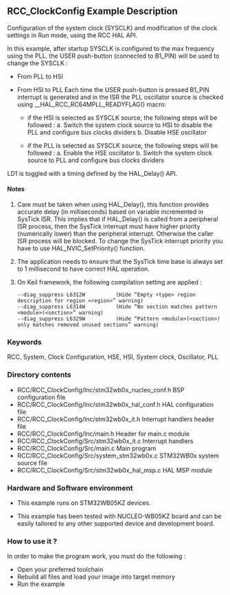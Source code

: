 ## <b>RCC_ClockConfig Example Description</b>

Configuration of the system clock (SYSCLK) and modification of the clock settings in Run mode, using the RCC HAL API.

In this example, after startup SYSCLK is configured to the max frequency using the PLL.
the USER push-button (connected to B1_PIN) will be used to change the SYSCLK :

- From PLL to HSI
- From HSI to PLL
Each time the USER push-button is pressed B1_PIN interrupt is generated and in the ISR the PLL oscillator source is checked using __HAL_RCC_RC64MPLL_READYFLAG() macro:

  - if the HSI is selected as SYSCLK source, the following steps will be followed :
      a. Switch the system clock source to HSI to disable the PLL and configure bus clocks dividers
      b. Disable HSE oscillator

  - if the PLL is selected as SYSCLK source, the following steps will be followed :
      a. Enable the HSE oscillator
      b. Switch the system clock source to PLL and configure bus clocks dividers


LD1 is toggled with a timing defined by the HAL_Delay() API.

#### <b>Notes</b>

 1. Care must be taken when using HAL_Delay(), this function provides accurate delay (in milliseconds)
    based on variable incremented in SysTick ISR. This implies that if HAL_Delay() is called from
    a peripheral ISR process, then the SysTick interrupt must have higher priority (numerically lower)
    than the peripheral interrupt. Otherwise the caller ISR process will be blocked.
    To change the SysTick interrupt priority you have to use HAL_NVIC_SetPriority() function.

 2. The application needs to ensure that the SysTick time base is always set to 1 millisecond
    to have correct HAL operation.

 3. On Keil framework, the following compilation setting are applied :
    
        --diag_suppress L6312W          (Hide “Empty <type> region description for region <region>” warning)
        --diag_suppress L6314W          (Hide “No section matches pattern <module>(<section>” warning)
        --diag_suppress L6329W          (Hide “Pattern <module>(<section>) only matches removed unused sections” warning)
    
### <b>Keywords</b>
RCC, System, Clock Configuration, HSE, HSI, System clock, Oscillator, PLL

### <b>Directory contents</b>

  - RCC/RCC_ClockConfig/Inc/stm32wb0x_nucleo_conf.h     BSP configuration file
  - RCC/RCC_ClockConfig/Inc/stm32wb0x_hal_conf.h    HAL configuration file
  - RCC/RCC_ClockConfig/Inc/stm32wb0x_it.h          Interrupt handlers header file
  - RCC/RCC_ClockConfig/Inc/main.h                  Header for main.c module
  - RCC/RCC_ClockConfig/Src/stm32wb0x_it.c          Interrupt handlers
  - RCC/RCC_ClockConfig/Src/main.c                  Main program
  - RCC/RCC_ClockConfig/Src/system_stm32wb0x.c      STM32WB0x system source file
  - RCC/RCC_ClockConfig/Src/stm32wb0x_hal_msp.c     HAL MSP module

### <b>Hardware and Software environment</b>

  - This example runs on STM32WB05KZ devices.

  - This example has been tested with NUCLEO-WB05KZ
    board and can be easily tailored to any other supported device
    and development board.

### <b>How to use it ?</b>

In order to make the program work, you must do the following :

 - Open your preferred toolchain
 - Rebuild all files and load your image into target memory
 - Run the example
